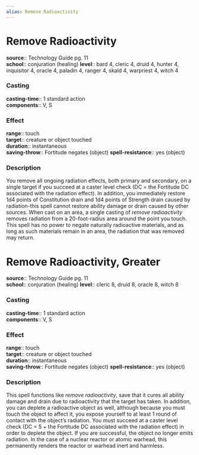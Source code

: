```yaml
---
alias: Remove Radioactivity
---
```


# Remove Radioactivity 

**source**:: Technology Guide pg. 11  
**school**:: conjuration (healing)
**level**:: bard 4, cleric 4, druid 4, hunter 4, inquisitor 4, oracle 4, paladin 4, ranger 4, skald 4, warpriest 4, witch 4

### Casting 

**casting-time**:: 1 standard action  
**components**:: V, S

### Effect 

**range**:: touch  
**target**:: creature or object touched  
**duration**:: instantaneous  
**saving-throw**:: Fortitude negates (object)
**spell-resistance**:: yes (object)

### Description 

You remove all ongoing radiation effects, both primary and secondary, on a single target if you succeed at a caster level check (DC = the Fortitude DC associated with the radiation effect). In addition, you immediately restore 1d4 points of Constitution drain and 1d4 points of Strength drain caused by radiation-this spell cannot restore ability damage or drain caused by other sources. When cast on an area, a single casting of *remove radioactivity* removes radiation from a 20-foot-radius area around the point you touch. This spell has no power to negate naturally radioactive materials, and as long as such materials remain in an area, the radiation that was removed may return.

# Remove Radioactivity, Greater 

**source**:: Technology Guide pg. 11  
**school**:: conjuration (healing)
**level**:: cleric 8, druid 8, oracle 8, witch 8

### Casting 

**casting-time**:: 1 standard action  
**components**:: V, S

### Effect 

**range**:: touch  
**target**:: creature or object touched  
**duration**:: instantaneous  
**saving-throw**:: Fortitude negates (object)
**spell-resistance**:: yes (object)

### Description 

This spell functions like *remove radioactivity*, save that it cures all ability damage and drain due to radioactivity that the target has taken. In addition, you can deplete a radioactive object as well, although because you must touch the object to affect it, you expose yourself to at least 1 round of contact with the object’s radiation. You must succeed at a caster level check (DC = 5 + the Fortitude DC associated with the radiation effect) in order to deplete the object. If you are successful, the object no longer emits radiation. In the case of a nuclear reactor or atomic warhead, this permanently renders the reactor or warhead inert and harmless.
